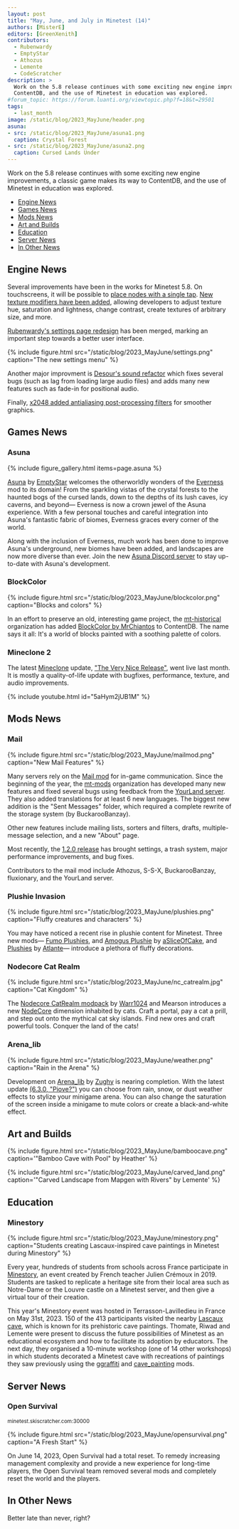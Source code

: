 ```yaml
---
layout: post
title: "May, June, and July in Minetest (14)"
authors: [MisterE]
editors: [GreenXenith]
contributors:
  - Rubenwardy
  - EmptyStar
  - Athozus
  - Lemente
  - CodeScratcher
description: >
  Work on the 5.8 release continues with some exciting new engine improvements, a classic game makes its way to
  ContentDB, and the use of Minetest in education was explored.
#forum_topic: https://forum.luanti.org/viewtopic.php?f=18&t=29501
tags:
  - last_month
image: /static/blog/2023_MayJune/header.png
asuna:
- src: /static/blog/2023_MayJune/asuna1.png
  caption: Crystal Forest
- src: /static/blog/2023_MayJune/asuna2.png
  caption: Cursed Lands Under
---
```


Work on the 5.8 release continues with some exciting new engine improvements, a
classic game makes its way to ContentDB, and the use of Minetest in education
was explored.

<!-- more -->

- [Engine News](#engine-news)
- [Games News](#games-news)
- [Mods News](#mods-news)
- [Art and Builds](#art-and-builds)
- [Education](#education)
- [Server News](#server-news)
- [In Other News](#in-other-news)

## Engine News

Several improvements have been in the works for Minetest 5.8. On touchscreens, it will be possible to [place nodes with
a single tap](https://github.com/minetest/minetest/commit/fc3d6c1dd9ae754e863e1d9386984a314acf1386). [New texture
modifiers have been added](https://github.com/minetest/minetest/commit/8cd129604934077f900ec587d8230fd640822934),
allowing developers to adjust texture hue, saturation and lightness, change contrast, create textures of arbitrary size,
and more.

[Rubenwardy's settings page
redesign](https://github.com/minetest/minetest/commit/d35672e78e904cbc4312637409fd6a3242e74bac) has been merged, marking
an important step towards a better user interface.

{% include figure.html src="/static/blog/2023_MayJune/settings.png" caption="The new settings menu" %}

Another major improvment is [Desour's sound
refactor](https://github.com/minetest/minetest/commit/edcbfa31c9eb636edca2ed8b10eace8e003a0a08) which fixes several bugs
(such as lag from loading large audio files) and adds many new features such as fade-in for positional audio.

Finally, [x2048 added antialiasing post-processing
filters](https://github.com/minetest/minetest/commit/c09a3a52acaffbcb389ea6d7005916f59f73f1db) for smoother graphics.

## Games News

### Asuna

{% include figure_gallery.html items=page.asuna %}

[Asuna](https://content.luanti.org/packages/EmptyStar/asuna/) by
[EmptyStar](https://content.luanti.org/users/EmptyStar/) welcomes the otherworldly wonders of the
[Everness](https://content.luanti.org/packages/SaKeL/everness/) mod to its domain! From the sparkling vistas of the
crystal forests to the haunted bogs of the cursed lands, down to the depths of its lush caves, icy caverns, and beyond—
Everness is now a crown jewel of the Asuna experience. With a few personal touches and careful integration into Asuna's
fantastic fabric of biomes, Everness graces every corner of the world.

Along with the inclusion of Everness, much work has been done to improve Asuna's underground, new biomes have been
added, and landscapes are now more diverse than ever. Join the new [Asuna Discord server](https://discord.gg/DqtD9kuk2R)
to stay up-to-date with Asuna's development.

### BlockColor

{% include figure.html src="/static/blog/2023_MayJune/blockcolor.png" caption="Blocks and colors" %}

In an effort to preserve an old, interesting game project, the [mt-historical](https://github.com/mt-historical)
organization has added [BlockColor by MrChiantos](https://content.luanti.org/packages/mt-mods/blockcolor/) to
ContentDB. The name says it all: It's a world of blocks painted with a soothing palette of colors.

### Mineclone 2

The latest [Mineclone](https://content.luanti.org/packages/Wuzzy/mineclone2/) update, ["The Very Nice
Release"](https://git.minetest.land/MineClone2/MineClone2/releases/tag/0.84.0), went live last month. It is mostly a
quality-of-life update with bugfixes, performance, texture, and audio improvements.

{% include youtube.html id="5aHym2jUB1M" %}

## Mods News

### Mail

{% include figure.html src="/static/blog/2023_MayJune/mailmod.png" caption="New Mail Features" %}

Many servers rely on the [Mail mod](https://content.luanti.org/packages/mt-mods/mail/) for in-game communication.
Since the beginning of the year, the [mt-mods](https://github.com/mt-mods) organization has developed many new features
and fixed several bugs using feedback from the [YourLand server](https://your-land.de/). They also added translations
for at least 6 new languages. The biggest new addition is the "Sent Messages" folder, which required a complete rewrite
of the storage system (by BuckarooBanzay).

Other new features include mailing lists, sorters and filters, drafts, multiple-message selection, and a new "About"
page.

Most recently, the [1.2.0 release](https://github.com/mt-mods/mail/releases/tag/1.2.0) has brought settings, a trash
system, major performance improvements, and bug fixes.

Contributors to the mail mod include Athozus, S-S-X, BuckarooBanzay, fluxionary, and the YourLand server.

### Plushie Invasion

{% include figure.html src="/static/blog/2023_MayJune/plushies.png" caption="Fluffy creatures and characters" %}

You may have noticed a recent rise in plushie content for Minetest. Three new mods— [Fumo
Plushies](https://content.luanti.org/packages/aSliceOfCake/fumoplushies/), and [Amogus
Plushie](https://content.luanti.org/packages/aSliceOfCake/amogus/) by
[aSliceOfCake](https://content.luanti.org/users/aSliceOfCake/), and
[Plushies](https://content.luanti.org/packages/Atlante/cat_plushies/) by
[Atlante](https://content.luanti.org/users/Atlante/)— introduce a plethora of fluffy decorations.

### Nodecore Cat Realm

{% include figure.html src="/static/blog/2023_MayJune/nc_catrealm.jpg" caption="Cat Kingdom" %}

The [Nodecore CatRealm modpack](https://content.luanti.org/packages/Warr1024/catrealm/) by
[Warr1024](https://content.luanti.org/users/Warr1024/) and Mearson introduces a new
[NodeCore](https://content.luanti.org/packages/Warr1024/nodecore/) dimension inhabited by cats. Craft a portal, pay a
cat a prill, and step out onto the mythical cat sky islands. Find new ores and craft powerful tools. Conquer the land of
the cats!

### Arena_lib

{% include figure.html src="/static/blog/2023_MayJune/weather.png" caption="Rain in the Arena" %}

Development on [Arena_lib](https://content.luanti.org/packages/Zughy/arena_lib/) by
[Zughy](https://content.luanti.org/users/Zughy/) is nearing completion. With the latest update [(6.3.0,
"Piove?")](https://gitlab.com/zughy-friends-minetest/arena_lib/-/releases/6.3.0) you can choose from rain, snow, or dust
weather effects to stylize your minigame arena. You can also change the saturation of the screen inside a minigame to
mute colors or create a black-and-white effect.

## Art and Builds

{% include figure.html src="/static/blog/2023_MayJune/bamboocave.png" caption='"Bamboo Cave with Pool" by Heather' %}

{% include figure.html src="/static/blog/2023_MayJune/carved_land.png" caption='"Carved Landscape from Mapgen with
Rivers" by Lemente' %}

## Education

### Minestory

{% include figure.html src="/static/blog/2023_MayJune/minestory.png" caption="Students creating Lascaux-inspired cave
    paintings in Minetest during Minestory" %}

Every year, hundreds of students from schools across France participate in
[Minestory](http://minetest.wp.ac-dijon.fr/minestory-frise-immersive-de-sites-du-patrimoine-architectural/), an event
created by French teacher Julien Crémoux in 2019. Students are tasked to replicate a heritage site from their local area
such as Notre-Dame or the Louvre castle on a Minetest server, and then give a virtual tour of their creation.

This year's Minestory event was hosted in Terrasson-Lavilledieu in France on May 31st, 2023. 150 of the 413 participants
visited the nearby [Lascaux cave](https://en.wikipedia.org/wiki/Lascaux), which is known for its prehistoric cave
paintings. Thomate, Riwad and Lemente were present to discuss the future possibilities of Minetest as an educational
ecosystem and how to facilitate its adoption by educators. The next day, they organised a 10-minute workshop (one of 14
other workshops) in which students decorated a Minetest cave with recreations of paintings they saw previously using the
[ggraffiti](https://content.luanti.org/packages/grorp/ggraffiti/) and
[cave_painting](https://github.com/Lemente/cave_painting) mods.

## Server News

### Open Survival
<sub>minetest.skiscratcher.com:30000</sub>

{% include figure.html src="/static/blog/2023_MayJune/opensurvival.png" caption="A Fresh Start" %}

On June 14, 2023, Open Survival had a total reset. To remedy increasing management complexity and provide a new
experience for long-time players, the Open Survival team removed several mods and completely reset the world and the
players.

## In Other News

Better late than never, right?
